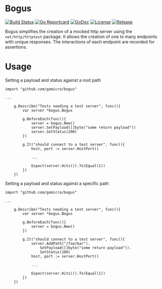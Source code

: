 # Bogus
[![Build Status](https://travis-ci.org/gomicro/bogus.svg)](https://travis-ci.org/gomicro/bogus)
[![Go Reportcard](https://goreportcard.com/badge/github.com/gomicro/bogus)](https://goreportcard.com/report/github.com/gomicro/bogus)
[![GoDoc](https://godoc.org/github.com/gomicro/bogus?status.png)](https://godoc.org/github.com/gomicro/bogus)
[![License](https://img.shields.io/github/license/gomicro/bogus.svg)](https://github.com/gomicro/bogus/blob/master/LICENSE.md)
[![Release](https://img.shields.io/github/release/gomicro/bogus.svg)](https://github.com/gomicro/bogus/releases/latest)

Bogus simplifies the creation of a mocked http server using the `net/http/httptest` package.  It allows the creation of one to many endpoints with unique responses.  The interactions of each endpoint are recorded for assertions.

# Usage

Setting a payload and status against a root path

```
import "github.com/gomicro/bogus"

...

	g.Describe("Tests needing a test server", func(){
		var server *bogus.Bogus

		g.BeforeEach(func(){
			server = bogus.New()
			server.SetPayload([]byte("some return payload"))
			server.SetStatus(200)
		})

		g.It("should connect to a test server", func(){
			host, port := server.HostPort()

			...

			Expect(server.Hits()).To(Equal(1))
		})
	})
```

Setting a payload and status against a specific path

```
import "github.com/gomicro/bogus"

...

	g.Describe("Tests needing a test server", func(){
		var server *bogus.Bogus

		g.BeforeEach(func(){
			server = bogus.New()
		})

		g.It("should connect to a test server", func(){
			server.AddPath("/foo/bar").
				SetPayload([]byte("some return payload")).
				SetStatus(200)
			host, port := server.HostPort()

			...

			Expect(server.Hits()).To(Equal(1))
		})
	})
```
